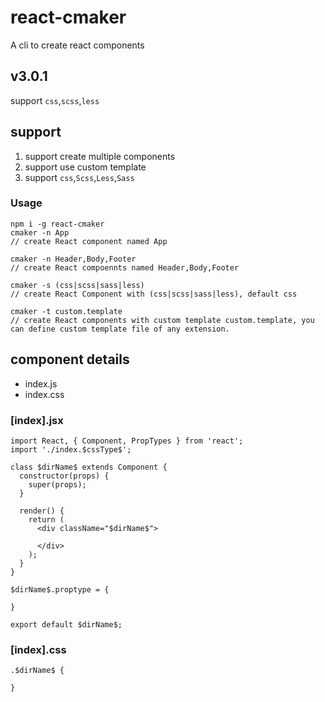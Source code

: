 # react-cmaker

A cli to create react components

## v3.0.1

support `css`,`scss`,`less`

## support

1. support create multiple components
2. support use custom template
3. support `css`,`Scss`,`Less`,`Sass`

### Usage

```
npm i -g react-cmaker
cmaker -n App
// create React component named App

cmaker -n Header,Body,Footer
// create React compoennts named Header,Body,Footer

cmaker -s (css|scss|sass|less)
// create React Component with (css|scss|sass|less), default css

cmaker -t custom.template
// create React components with custom template custom.template, you can define custom template file of any extension.

```

## component details

- index.js
- index.css


### [index].jsx

```
import React, { Component, PropTypes } from 'react';
import './index.$cssType$';

class $dirName$ extends Component {
  constructor(props) {
    super(props);
  }

  render() {
    return (
      <div className="$dirName$">

      </div>
    );
  }
}

$dirName$.proptype = {

}

export default $dirName$;
```

### [index].css

```
.$dirName$ {

}
```
